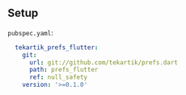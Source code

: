 ## Setup

`pubspec.yaml`:

```yaml
  tekartik_prefs_flutter:
    git:
      url: git://github.com/tekartik/prefs.dart
      path: prefs_flutter
      ref: null_safety
    version: '>=0.1.0'
```

